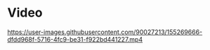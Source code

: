 # Video




https://user-images.githubusercontent.com/90027213/155269666-dfdd968f-5716-4fc9-be31-f922bd441227.mp4

